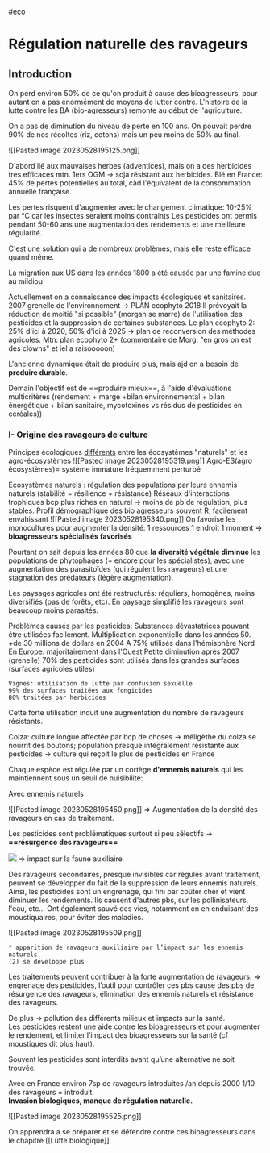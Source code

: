 #eco
# Régulation naturelle des ravageurs 

## Introduction

On perd environ 50% de ce qu'on produit à cause des bioagresseurs, pour autant on a pas énormément de moyens de lutter contre.
L'histoire de la lutte contre les BA (bio-agresseurs) remonte au début de l'agriculture.

On a pas de diminution du niveau de perte en 100 ans.
On pouvait perdre 90% de nos récoltes (riz, cotons) mais un peu moins de 50% au final.

![[Pasted image 20230528195125.png]]

D'abord lié aux mauvaises herbes (adventices), mais on a des herbicides très efficaces mtn.
1ers OGM -> soja résistant aux herbicides.
Blé en France: 45% de pertes potentielles au total, càd l'équivalent de la consommation annuelle française.

Les pertes risquent d'augmenter avec le changement climatique: 10-25% par °C car les insectes seraient moins contraints
Les pesticides ont permis pendant 50-60 ans une augmentation des rendements et une meilleure régularité.

C'est une solution qui a de nombreux problèmes, mais elle reste efficace quand même.

  
La migration aux US dans les années 1800 a été causée par une famine due au mildiou

  
Actuellement on a connaissance des impacts écologiques et sanitaires.
	2007 grenelle de l'environnement -> PLAN ecophyto 2018
		Il prévoyait la réduction de moitié "si possible" (morgan se marre) de l'utilisation des pesticides et la suppression de certaines substances.
	Le plan ecophyto 2: 25% d'ici à 2020, 50% d'ici à 2025 -> plan de reconversion des méthodes agricoles.
	Mtn: plan ecophyto 2+ (commentaire de Morg: "en gros on est des clowns" et iel a raisooooon)

L'ancienne dynamique était de produire plus, mais ajd on a besoin de **produire durable**.

Demain l'objectif est de ==produire mieux==, à l'aide d'évaluations multicritères (rendement + marge +bilan environnemental + bilan énergétique + bilan sanitaire, mycotoxines vs résidus de pesticides en céréales))

### I- Origine des ravageurs de culture

Principes écologiques <u>différents</u>  entre les écosystèmes "naturels" et les agro-écosystèmes
![[Pasted image 20230528195319.png]]
Agro-ES(agro écosystèmes)= système immature fréquemment perturbé
  
Ecosystèmes naturels : régulation des populations par leurs ennemis naturels (stabilité = résilience + résistance)
Réseaux d'interactions trophiques bcp plus riches en naturel -> moins de pb de régulation, plus stables.
Profil démographique des bio agresseurs souvent R, facilement envahissant
![[Pasted image 20230528195340.png]]
On favorise les monocultures pour augmenter la densité: 1 ressources 1 endroit 1 moment
**-> bioagresseurs spécialisés favorisés**

Pourtant on sait depuis les années 80 que **la diversité végétale diminue** les populations de phytophages (+ encore pour les spécialistes), avec une augmentation des parasitoïdes (qui régulent les ravageurs) et une stagnation des prédateurs (légère augmentation).

Les paysages agricoles ont été restructurés: réguliers, homogènes, moins diversifiés (pas de forêts, etc).
En paysage simplifié les ravageurs sont beaucoup moins parasités.

Problèmes causés par les pesticides:
	Substances dévastatrices pouvant être utilisées facilement.
	Multiplication exponentielle dans les années 50.
	+de 30 millions de dollars en 2004
	A 75% utilisés dans l'hémisphère Nord
	En Europe: majoritairement dans l'Ouest
	Petite diminution après 2007 (grenelle)
	70% des pesticides sont utilisés dans les grandes surfaces (surfaces agricoles utiles)

	Vignes: utilisation de lutte par confusion sexuelle
	99% des surfaces traitées aux fongicides
	80% traitées par herbicides


Cette forte utilisation induit une augmentation du nombre de ravageurs résistants.

Colza: culture longue affectée par bcp de choses
	-> méligèthe du colza se nourrit des boutons; population presque intégralement résistante aux pesticides
	-> culture qui reçoit le plus de pesticides en France

Chaque espèce est régulée par un cortège **d'ennemis naturels** qui les maintiennent sous un seuil de nuisibilité:

Avec ennemis naturels 

![[Pasted image 20230528195450.png]]
 => Augmentation de la densité des ravageurs en cas de traitement.

Les pesticides sont problématiques surtout si peu sélectifs -> **==résurgence des ravageurs==**

![](https://lh3.googleusercontent.com/KW7ASbr2Oh7Ygmj7dZPQ6TDY3-Wtsa4bIistGOqvN-tJ7Ia-XlKCjDNIWmY8mLvZla1fAgYdoizCuVM94EhY46qIeOSgmIlWbGxWtmfQyVm8nEpfRSuUSfUIKG8rbKIhj5LnSwUJGrJkvSDcpU3GE-x8IYSitvTrYtA1YcPAPWBErFCHSvRRIFW5llSV)
	=> impact sur la faune auxiliaire

Des ravageurs secondaires, presque invisibles car régulés avant traitement, peuvent se développer du fait de la suppression de leurs ennemis naturels.
Ainsi, les pesticides sont un engrenage, qui fini par coûter cher et vient diminuer les rendements.
Ils causent d'autres pbs, sur les pollinisateurs, l'eau, etc...
Ont également sauvé des vies, notamment en en enduisant des moustiquaires, pour éviter des maladies.

![[Pasted image 20230528195509.png]]

	* apparition de ravageurs auxiliaire par l’impact sur les ennemis naturels
    (2) se développe plus

Les traitements peuvent contribuer à la forte augmentation de ravageurs. => engrenage des pesticides, l’outil pour contrôler ces pbs cause des pbs de résurgence des ravageurs, élimination des ennemis naturels et résistance des ravageurs.

De plus -> pollution des différents milieux et impacts sur la santé.  
Les pesticides restent une aide contre les bioagresseurs et pour augmenter le rendement, et limiter l’impact des bioagresseurs sur la santé (cf moustiques dit plus haut).

Souvent les pesticides sont interdits avant qu’une alternative ne soit trouvée.


Avec en France environ 7sp de ravageurs introduites /an depuis 2000
1/10 des ravageurs = introduit.  
**Invasion biologiques, manque de régulation naturelle.**

![[Pasted image 20230528195525.png]]


On apprendra a se préparer et se défendre contre ces bioagresseurs dans le chapitre [[Lutte biologique]].

